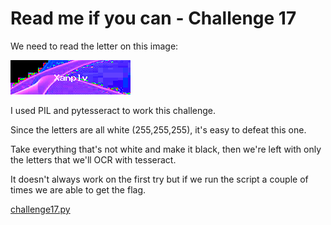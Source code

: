 # Read me if you can - Challenge 17

We need to read the letter on this image:

![captcha](challenge17.png)

I used PIL and pytesseract to work this challenge.

Since the letters are all white (255,255,255), it's easy to defeat this one.

Take everything that's not white and make it black, then we're left with only the letters that we'll OCR with tesseract.

It doesn't always work on the first try but if we run the script a couple of times we are able to get the flag.


[challenge17.py](challenge17.py)
